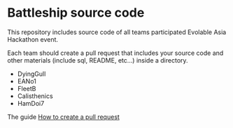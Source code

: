 # Battleship source code

This repository includes source code of all teams participated Evolable Asia Hackathon event.

Each team should create a pull request that includes your source code and other materials (include sql, README, etc...) inside a directory.

* DyingGull
* EANo1
* FleetB
* Calisthenics
* HamDoi7

The guide [How to create a pull request](https://help.github.com/articles/creating-a-pull-request/)
